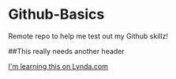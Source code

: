 Github-Basics
=============

Remote repo to help me test out my Github skillz!

##This really needs another header

[I'm learning this on Lynda.com](http://www.lynda.com)
